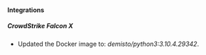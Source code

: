 #### Integrations
##### CrowdStrike Falcon X
- Updated the Docker image to: *demisto/python3:3.10.4.29342*.
